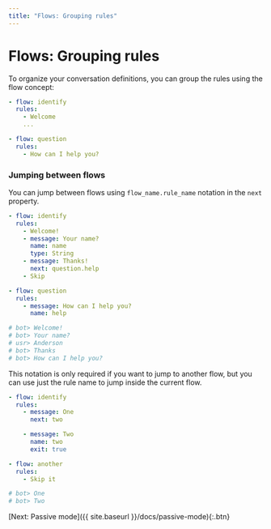 ```yaml
---
title: "Flows: Grouping rules"
---
```


# Flows: Grouping rules
To organize your conversation definitions, you can group the rules using the flow concept:

```yaml
- flow: identify
  rules:
    - Welcome
    ...

- flow: question
  rules:
    - How can I help you?
```

### Jumping between flows

You can jump between flows using `flow_name.rule_name` notation in the `next` property.

```yaml
- flow: identify
  rules:
    - Welcome!
    - message: Your name?
      name: name
      type: String
    - message: Thanks!
      next: question.help
    - Skip

- flow: question
  rules:
    - message: How can I help you?
      name: help

# bot> Welcome!
# bot> Your name?
# usr> Anderson
# bot> Thanks
# bot> How can I help you?
```

This notation is only required if you want to jump to another flow, but you can use just the rule name to jump inside the current flow.

```yaml
- flow: identify
  rules:
    - message: One
      next: two

    - message: Two
      name: two
      exit: true

- flow: another
  rules:
    - Skip it

# bot> One
# bot> Two
```


[Next: Passive mode]({{ site.baseurl }}/docs/passive-mode){:.btn}
